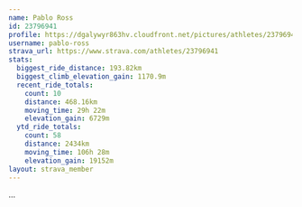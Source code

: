 ```yaml
---
name: Pablo Ross
id: 23796941
profile: https://dgalywyr863hv.cloudfront.net/pictures/athletes/23796941/14615399/1/large.jpg
username: pablo-ross
strava_url: https://www.strava.com/athletes/23796941
stats:
  biggest_ride_distance: 193.82km
  biggest_climb_elevation_gain: 1170.9m
  recent_ride_totals:
    count: 10
    distance: 468.16km
    moving_time: 29h 22m
    elevation_gain: 6729m
  ytd_ride_totals:
    count: 58
    distance: 2434km
    moving_time: 106h 28m
    elevation_gain: 19152m
layout: strava_member
--- 
```

...

